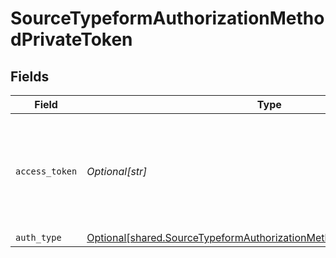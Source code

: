 # SourceTypeformAuthorizationMethodPrivateToken


## Fields

| Field                                                                                                                                                      | Type                                                                                                                                                       | Required                                                                                                                                                   | Description                                                                                                                                                |
| ---------------------------------------------------------------------------------------------------------------------------------------------------------- | ---------------------------------------------------------------------------------------------------------------------------------------------------------- | ---------------------------------------------------------------------------------------------------------------------------------------------------------- | ---------------------------------------------------------------------------------------------------------------------------------------------------------- |
| `access_token`                                                                                                                                             | *Optional[str]*                                                                                                                                            | :heavy_check_mark:                                                                                                                                         | Log into your Typeform account and then generate a personal Access Token.                                                                                  |
| `auth_type`                                                                                                                                                | [Optional[shared.SourceTypeformAuthorizationMethodPrivateTokenAuthType]](undefined/models/shared/sourcetypeformauthorizationmethodprivatetokenauthtype.md) | :heavy_minus_sign:                                                                                                                                         | N/A                                                                                                                                                        |